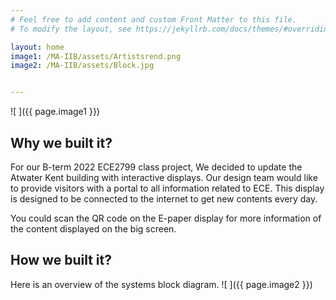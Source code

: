 ```yaml
---
# Feel free to add content and custom Front Matter to this file.
# To modify the layout, see https://jekyllrb.com/docs/themes/#overriding-theme-defaults

layout: home
image1: /MA-IIB/assets/Artistsrend.png
image2: /MA-IIB/assets/Block.jpg


---
```

![ ]({{ page.image1 }})
## Why we built it?
For our B-term 2022 ECE2799 class project, We decided to update the Atwater Kent building with interactive displays. 
Our design team would like to provide visitors with a portal to all information related to ECE.
This display is designed to be connected to the internet to get new contents every day. 

You could scan the QR code on the E-paper display for more information of the content displayed on the big screen.

## How we built it?
Here is an overview of the systems block diagram. 
![ ]({{ page.image2 }})

